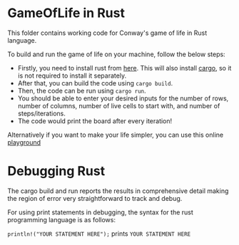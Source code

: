 # GameOfLife in Rust
This folder contains working code for Conway's game of life in Rust language.

To build and run the game of life on your machine, follow the below steps:

 - Firstly, you need to install rust from [here](https://www.rust-lang.org/tools/install). This will also install [cargo](https://github.com/rust-lang/cargo), so it is not required to install it separately.
 - After that, you can build the code using `cargo build`.
 - Then, the code can be run using `cargo run`.
 - You should be able to enter your desired inputs for the number of rows, number of columns, number of live cells to start with, and number of steps/iterations.
 - The code would print the board after every iteration!
 
 Alternatively if you want to make your life simpler, you can use this online [playground](https://play.rust-lang.org/)
 
# Debugging Rust

The cargo build and run reports the results in comprehensive detail making the region of error very straightforward to track and debug.

For using print statements in debugging, the syntax for the rust programming language is as follows:

`println!("YOUR STATEMENT HERE");` prints `YOUR STATEMENT HERE`
